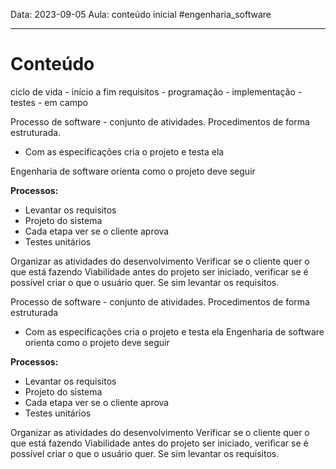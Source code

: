 Data: 2023-09-05
Aula: conteúdo inicial
#engenharia_software

---

# Conteúdo

ciclo de vida - início a fim
requisitos - programação - implementação - testes - em campo

Processo de software - conjunto de atividades.
Procedimentos de forma estruturada.
- Com as especificações cria o projeto e testa ela

Engenharia de software orienta como o projeto deve seguir

**Processos:**
- Levantar os requisitos
- Projeto do sistema
- Cada etapa ver se o cliente aprova
- Testes unitários

Organizar as atividades do desenvolvimento
Verificar se o cliente quer o que está fazendo
Viabilidade antes do projeto ser iniciado, verificar se é possível criar o que o usuário quer. Se sim levantar os requisitos.

Processo de software - conjunto de atividades.
Procedimentos de forma estruturada

- Com as especificações cria o projeto e testa ela
Engenharia de software orienta como o projeto deve seguir

**Processos:**
- Levantar os requisitos
- Projeto do sistema
- Cada etapa ver se o cliente aprova
- Testes unitários

Organizar as atividades do desenvolvimento
Verificar se o cliente quer o que está fazendo
Viabilidade antes do projeto ser iniciado, verificar se é possível criar o que o usuário quer. Se sim levantar os requisitos.